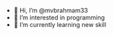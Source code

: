 - 👋 Hi, I’m @mvbrahmam33
- 👀 I’m interested in programming
- 🌱 I’m currently learning new skill

<!---
mvbrahmam33/mvbrahmam33 is a ✨ special ✨ repository because its `README.md` (this file) appears on your GitHub profile.
You can click the Preview link to take a look at your changes.
--->

